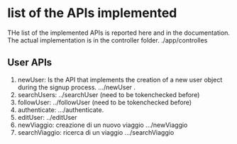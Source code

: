 # list of the APIs implemented

THe list of the implemented APIs is reported here 
and in the documentation. The actual implementation is
in the controller folder. ./app/controlles

## User APIs

1. newUser:
   Is the API that implements the creation of a new user object during the
   signup process. .../newUser  .
2. searchUsers: 
   ../searchUser  (need to be tokenchecked before)
3. followUser:
    ../followUser (need to be tokenchecked before)
4. authenticate:
   .../authenticate.
5. editUser:
    ../editUser
6. newViaggio:
   creazione di un nuovo viaggio
   .../newViaggio
7. searchViaggio:
   ricerca di un viaggio
   .../searchViaggio
